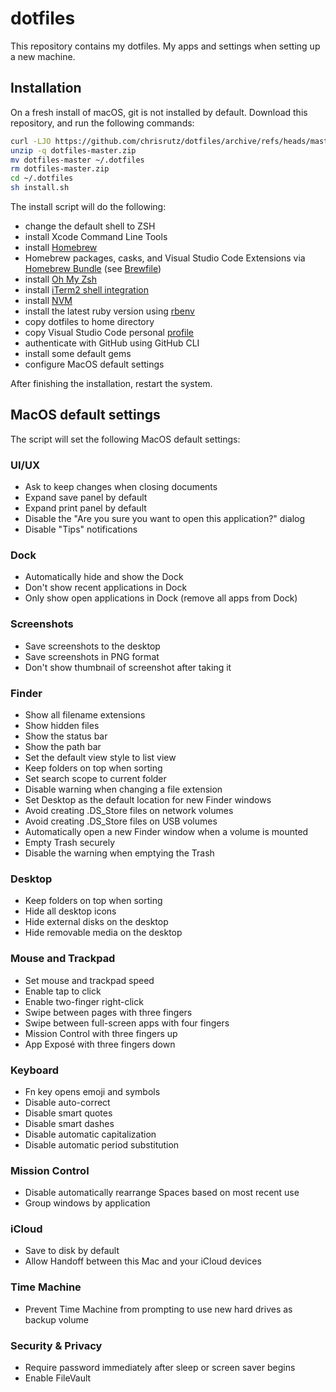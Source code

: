 # dotfiles

This repository contains my dotfiles. My apps and settings when setting up a new machine.

## Installation

On a fresh install of macOS, git is not installed by default.
Download this repository, and run the following commands:

```bash
curl -LJO https://github.com/chrisrutz/dotfiles/archive/refs/heads/master.zip
unzip -q dotfiles-master.zip
mv dotfiles-master ~/.dotfiles
rm dotfiles-master.zip
cd ~/.dotfiles
sh install.sh
```

The install script will do the following:
- change the default shell to ZSH
- install Xcode Command Line Tools
- install [Homebrew](https://brew.sh/)
- Homebrew packages, casks, and Visual Studio Code Extensions via [Homebrew Bundle](https://github.com/Homebrew/homebrew-bundle) (see [Brewfile](Brewfile))
- install [Oh My Zsh](https://ohmyz.sh/)
- install [iTerm2 shell integration](https://iterm2.com/documentation-shell-integration.html)
- install [NVM](https://github.com/nvm-sh/nvm)
- install the latest ruby version using [rbenv](https://rbenv.org/)
- copy dotfiles to home directory
- copy Visual Studio Code personal [profile](https://code.visualstudio.com/docs/editor/profiles)
- authenticate with GitHub using GitHub CLI
- install some default gems
- configure MacOS default settings

After finishing the installation, restart the system.

## MacOS default settings

The script will set the following MacOS default settings:

### UI/UX

- Ask to keep changes when closing documents
- Expand save panel by default
- Expand print panel by default
- Disable the "Are you sure you want to open this application?" dialog
- Disable "Tips" notifications

### Dock

- Automatically hide and show the Dock
- Don't show recent applications in Dock
- Only show open applications in Dock (remove all apps from Dock)

### Screenshots

- Save screenshots to the desktop
- Save screenshots in PNG format
- Don't show thumbnail of screenshot after taking it

### Finder

- Show all filename extensions
- Show hidden files
- Show the status bar
- Show the path bar
- Set the default view style to list view
- Keep folders on top when sorting
- Set search scope to current folder
- Disable warning when changing a file extension
- Set Desktop as the default location for new Finder windows
- Avoid creating .DS_Store files on network volumes
- Avoid creating .DS_Store files on USB volumes
- Automatically open a new Finder window when a volume is mounted
- Empty Trash securely
- Disable the warning when emptying the Trash

### Desktop

- Keep folders on top when sorting
- Hide all desktop icons
- Hide external disks on the desktop
- Hide removable media on the desktop

### Mouse and Trackpad

- Set mouse and trackpad speed
- Enable tap to click
- Enable two-finger right-click
- Swipe between pages with three fingers
- Swipe between full-screen apps with four fingers
- Mission Control with three fingers up
- App Exposé with three fingers down

### Keyboard

- Fn key opens emoji and symbols
- Disable auto-correct
- Disable smart quotes
- Disable smart dashes
- Disable automatic capitalization
- Disable automatic period substitution

### Mission Control

- Disable automatically rearrange Spaces based on most recent use
- Group windows by application

### iCloud

- Save to disk by default
- Allow Handoff between this Mac and your iCloud devices

### Time Machine

- Prevent Time Machine from prompting to use new hard drives as backup volume

### Security & Privacy

- Require password immediately after sleep or screen saver begins
- Enable FileVault
